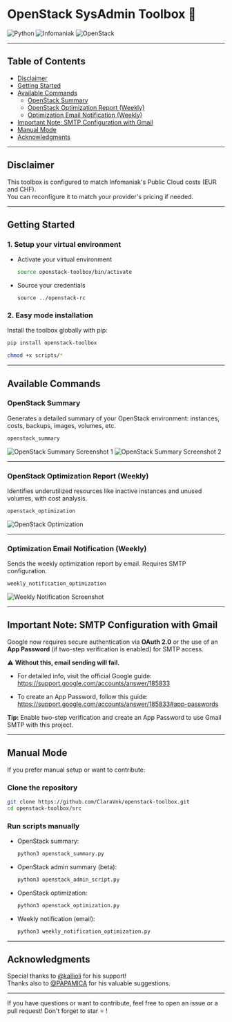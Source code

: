 # OpenStack SysAdmin Toolbox 🧰

![Python](https://img.shields.io/badge/python-3670A0?style=for-the-badge&logo=python&logoColor=ffdd54) 
![Infomaniak](https://img.shields.io/badge/infomaniak-0098FF?style=for-the-badge&logo=infomaniak&logoColor=white) 
![OpenStack](https://img.shields.io/badge/OpenStack-%23f01742.svg?style=for-the-badge&logo=openstack&logoColor=white)

---

## Table of Contents

- [Disclaimer](#disclaimer)
- [Getting Started](#getting-started)
- [Available Commands](#available-commands)
  - [OpenStack Summary](#openstack-summary)
  - [OpenStack Optimization Report (Weekly)](#openstack-optimization-report-weekly)
  - [Optimization Email Notification (Weekly)](#optimization-email-notification-weekly)
- [Important Note: SMTP Configuration with Gmail](#important-note-smtp-configuration-with-gmail)
- [Manual Mode](#manual-mode)
- [Acknowledgments](#acknowledgments)

---

## Disclaimer

This toolbox is configured to match Infomaniak's Public Cloud costs (EUR and CHF).  
You can reconfigure it to match your provider's pricing if needed.

---

## Getting Started

### 1. Setup your virtual environment

- Activate your virtual environment 
  ```bash
  source openstack-toolbox/bin/activate
  ```
- Source your credentials
  ```
  source ../openstack-rc  
  ```

### 2. Easy mode installation

Install the toolbox globally with pip:

```bash
pip install openstack-toolbox
```

```bash
chmod +x scripts/*
```

---

## Available Commands

### OpenStack Summary

Generates a detailed summary of your OpenStack environment: instances, costs, backups, images, volumes, etc.

```bash
openstack_summary
```

![OpenStack Summary Screenshot 1](https://raw.githubusercontent.com/ClaraVnk/openstack-toolbox/main/img/openstack_summary_1.png)
![OpenStack Summary Screenshot 2](https://raw.githubusercontent.com/ClaraVnk/openstack-toolbox/main/img/openstack_summary_2.png)

---

### OpenStack Optimization Report (Weekly)

Identifies underutilized resources like inactive instances and unused volumes, with cost analysis.

```bash
openstack_optimization
```

![OpenStack Optimization](https://raw.githubusercontent.com/ClaraVnk/openstack-toolbox/main/img/openstack_optimization.png)

---

### Optimization Email Notification (Weekly)

Sends the weekly optimization report by email. Requires SMTP configuration.

```bash
weekly_notification_optimization
```

![Weekly Notification Screenshot](https://raw.githubusercontent.com/ClaraVnk/openstack-toolbox/main/img/weekly_notification.png)

---

## Important Note: SMTP Configuration with Gmail

Google now requires secure authentication via **OAuth 2.0** or the use of an **App Password** (if two-step verification is enabled) for SMTP access.

⚠️ **Without this, email sending will fail.**

- For detailed info, visit the official Google guide:  
  https://support.google.com/accounts/answer/185833

- To create an App Password, follow this guide:  
  https://support.google.com/accounts/answer/185833#app-passwords

**Tip:** Enable two-step verification and create an App Password to use Gmail SMTP with this project.

---

## Manual Mode

If you prefer manual setup or want to contribute:

### Clone the repository

```bash
git clone https://github.com/ClaraVnk/openstack-toolbox.git
cd openstack-toolbox/src
```

### Run scripts manually

- OpenStack summary:  
  ```bash
  python3 openstack_summary.py
  ```

- OpenStack admin summary (beta):  
  ```bash
  python3 openstack_admin_script.py
  ```

- OpenStack optimization:  
  ```bash
  python3 openstack_optimization.py
  ```

- Weekly notification (email):  
  ```bash
  python3 weekly_notification_optimization.py
  ```

---

## Acknowledgments

Special thanks to [@kallioli](https://github.com/kallioli) for his support!  
Thanks also to [@PAPAMICA](https://github.com/PAPAMICA) for his valuable suggestions.

---

If you have questions or want to contribute, feel free to open an issue or a pull request! Don't forget to star ⭐️ !